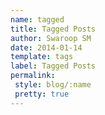 ```yaml
---
name: tagged
title: Tagged Posts
author: Swaroop SM
date: 2014-01-14
template: tags
label: Tagged Posts
permalink:
 style: blog/:name
 pretty: true
---
```

### 


